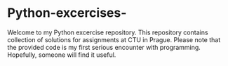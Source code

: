 # Python-excercises-
Welcome to my Python excercise repository.
This repository contains collection of solutions for assignments at CTU in Prague.
Please note that the provided code is my first serious encounter with programming.
Hopefully, someone will find it useful.

